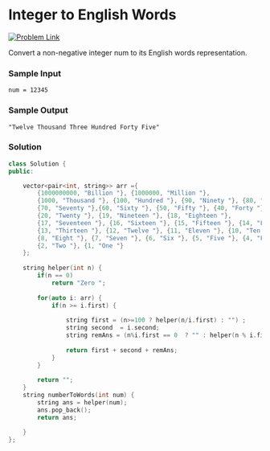 # Integer to English Words

[![Problem Link](https://img.shields.io/badge/-LeetCode-FFA116?style=for-the-badge&logo=LeetCode&logoColor=black)](https://leetcode.com/problems/integer-to-english-words/description/)

Convert a non-negative integer num to its English words representation.

### Sample Input
```
num = 12345
```

### Sample Output
```
"Twelve Thousand Three Hundred Forty Five" 
```

### Solution
```cpp
class Solution {
public:

    vector<pair<int, string>> arr ={
        {1000000000, "Billion "}, {1000000, "Million "}, 
        {1000, "Thousand "}, {100, "Hundred "}, {90, "Ninety "}, {80, "Eighty "}, 
        {70, "Seventy "},{60, "Sixty "}, {50, "Fifty "}, {40, "Forty "}, {30, "Thirty "}, 
        {20, "Twenty "}, {19, "Nineteen "}, {18, "Eighteen "},
        {17, "Seventeen "}, {16, "Sixteen "}, {15, "Fifteen "}, {14, "Fourteen "}, 
        {13, "Thirteen "}, {12, "Twelve "}, {11, "Eleven "}, {10, "Ten "}, {9, "Nine "}, 
        {8, "Eight "}, {7, "Seven "}, {6, "Six "}, {5, "Five "}, {4, "Four "}, {3, "Three "},
        {2, "Two "}, {1, "One "}
    };
    
    string helper(int n) {
        if(n == 0)
            return "Zero ";
        
        for(auto i: arr) {
            if(n >= i.first) {
                
                string first = (n>=100 ? helper(n/i.first) : "") ;
                string second  = i.second;
                string remAns = (n%i.first == 0  ? "" : helper(n % i.first)) ;    
                    
                return first + second + remAns;     
            }
        }
        
        return "";   
    }
    string numberToWords(int num) {
        string ans = helper(num);
        ans.pop_back();
        return ans;
    
    }
};
```
